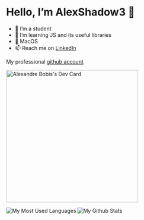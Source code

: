 # Hello, I’m AlexShadow3 👋

- 🏫 I’m a student
- 🌱 I’m learning JS and its useful libraries
- 💞️ MacOS
- 📫 Reach me on [LinkedIn](https://www.linkedin.com/in/alexandre-bobis/)

My professional [github account](www.github.com/AlexandreBobis)

<!-- <a href="https://app.daily.dev/alexshadow"><img align="right" src="https://api.daily.dev/devcards/af62c915155e483e8b78c23fcdb12940.png?r=20i" width="300" alt="Alexandre Bobis's Dev Card"/></a> -->
<a href="https://app.daily.dev/alexshadow"><img src="https://api.daily.dev/devcards/v2/6fQdIuzTOc1KV6BSFnxsv.png?type=default&r=i14" width="356" alt="Alexandre Bobis's Dev Card"/></a>

<a>
  <img align="left" src="https://github-readme-stats.vercel.app/api/top-langs/?username=alexshadow3" alt="My Most Used Languages"/>
</a>
<a>
  <img align="left" src="https://github-readme-stats.vercel.app/api?username=alexshadow3&show_icons=true&theme=radical" alt="My Github Stats"/>
</a>
